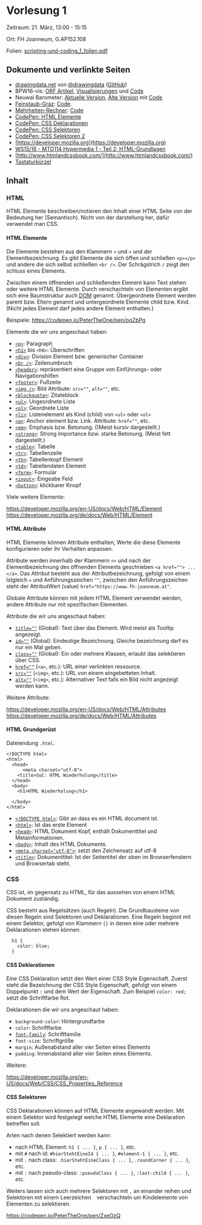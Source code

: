 Vorlesung 1
===========

Zeitraum: 21. März, 13:00 - 15:15

Ort: FH Joanneum, G.AP152.108

Folien: [scripting-und-coding_1_folien.pdf](scripting-und-coding_1_folien.pdf)


Dokumente und verlinkte Seiten
------------------------------

 - [drawingdata.net](https://drawingdata.net/) von [@drawingdata](https://twitter.com/drawingdata) ([GitHub](https://www.github.com/ginseng666))
 - BPW16-vis: [ORF Artikel](http://steiermark.orf.at/news/stories/2813211), [Visualisierungen](https://petertheone.github.io/bpw16-vis/) und [Code](https://github.com/PeterTheOne/bpw16-vis)
 - Neuwal Barometer: [Aktuelle Version](https://neuwal.com/barometer/profile.php?b=11&p=1), [Alte Version](https://neuwal.github.io/barometer/) mit [Code](https://github.com/neuwal/barometer)
 - [Feinstaub-Graz](http://feinstaub-graz.at/): [Code](https://github.com/PPOE/feinstaub-meter).
 - [Mehrheiten-Rechner](http://mehrheiten-rechner.at/): [Code](https://github.com/PeterTheOne/mehrheiten-rechner)
 - [CodePen: HTML Elemente](https://codepen.io/PeterTheOne/pen/oqZbPg)
 - [CodePen: CSS Deklarationen](https://codepen.io/PeterTheOne/pen/xWqYog)
 - [CodePen: CSS Selektoren](https://codepen.io/PeterTheOne/pen/ZxeOzQ)
 - [CodePen: CSS Selektoren 2](https://codepen.io/PeterTheOne/pen/JLWXJX)
 - [https://developer.mozilla.org](https://developer.mozilla.org)
 - [WS15/16 - MTD114 Hypermedia 1 - Teil 2: HTML-Grundlagen](https://www.youtube.com/watch?v=m9VmKANwHO8)
 - [http://www.htmlandcssbook.com/](http://www.htmlandcssbook.com/)
 - [Tastaturkürzel](Tastaturkuerzel.md)


Inhalt
------

### HTML

HTML Elemente beschreiben/notieren den Inhalt einer HTML Seite von der Bedeutung her (Semantisch). Nicht von der 
darstellung her, dafür verwendet man CSS.

#### HTML Elemente

Die Elemente bestehen aus den Klammern `<` und `>` und der Elementbezeichnung. Es gibt Elemente die sich öffen und 
schließen `<p></p>` und andere die sich selbst schließen `<br />`. Der Schrägstrich `/` zeigt den schluss eines Elements.

Zwischen einem öffnenden und schließenden Element kann Text stehen oder weitere HTML Elemente. Durch verschachteln von 
Elementen ergibt sich eine Baumstruktur auch [DOM](https://de.wikipedia.org/wiki/Document_Object_Model) genannt. 
Übergeordnete Element werden parent bzw. Eltern genannt und untergeordnete Elemente child bzw. Kind. (Nicht jedes
Element darf jedes andere Element enthalten.)

Beispiele: https://codepen.io/PeterTheOne/pen/oqZbPg

Elemente die wir uns angeschaut haben:

 - [`<p>`](https://developer.mozilla.org/de/docs/Web/HTML/Element/p): Paragraph
 - [`<h1>`](https://developer.mozilla.org/de/docs/Web/HTML/Element/h1) bis `<h6>`: Überschriften
 - [`<div>`](https://developer.mozilla.org/de/docs/Web/HTML/Element/div): Division Element bzw. generischer Container
 - [`<br />`](https://developer.mozilla.org/de/docs/Web/HTML/Element/br): Zeilenumbruch
 - [`<header>`](https://developer.mozilla.org/de/docs/Web/HTML/Element/header): repräsentiert eine Gruppe von Einführungs- oder Navigationshilfen
 - [`<footer>`](https://developer.mozilla.org/de/docs/Web/HTML/Element/footer): Fußzeile
 - [`<img />`](https://developer.mozilla.org/de/docs/Web/HTML/Element/img): Bild Attribute: `src=""`, `alt=""`, etc.
 - [`<blockquote>`](https://developer.mozilla.org/de/docs/Web/HTML/Element/blockquote): Zitateblock
 - [`<ul>`](https://developer.mozilla.org/de/docs/Web/HTML/Element/ul): Ungeordnete Liste
 - [`<ol>`](https://developer.mozilla.org/de/docs/Web/HTML/Element/ol): Geordnete Liste
 - [`<li>`](https://developer.mozilla.org/de/docs/Web/HTML/Element/li): Listenelement als Kind (child) von `<ul>` oder `<ol>`
 - [`<a>`](https://developer.mozilla.org/de/docs/Web/HTML/Element/a): Anchor element bzw. Link. Attribute: `href=""`, etc.
 - [`<em>`](https://developer.mozilla.org/de/docs/Web/HTML/Element/em): Emphasis bzw. Betonung. ()Meist kursiv dargestellt.)
 - [`<strong>`](https://developer.mozilla.org/de/docs/Web/HTML/Element/strong): Strong Importance bzw. starke Betonung. (Meist fett dargestellt.)
 - [`<table>`](https://developer.mozilla.org/de/docs/Web/HTML/Element/table): Tabelle
 - [`<tr>`](https://developer.mozilla.org/de/docs/Web/HTML/Element/tr): Tabellenzeile
 - [`<th>`](https://developer.mozilla.org/de/docs/Web/HTML/Element/th): Tabellenkopf Element
 - [`<td>`](https://developer.mozilla.org/de/docs/Web/HTML/Element/td): Tabellendaten Element
 - [`<form>`](https://developer.mozilla.org/de/docs/Web/HTML/Element/form): Formular
 - [`<input>`](https://developer.mozilla.org/de/docs/Web/HTML/Element/input): Eingeabe Feld
 - [`<button>`](https://developer.mozilla.org/de/docs/Web/HTML/Element/button): klickbarer Knopf
 
Viele weitere Elemente:

https://developer.mozilla.org/en-US/docs/Web/HTML/Element
https://developer.mozilla.org/de/docs/Web/HTML/Element


#### HTML Attribute

HTML Elemente können Attribute enthalten, Werte die diese Elemente konfigurieren oder ihr Verhalten anpassen.

Attribute werden innerhalb der Klammern `<>` und nach der Elementbezeichnung des öffnenden Elements geschrieben `<a href=""> ... </a>`. 
Das Attribut besteht aus der Attributbezeichnung, gefolgt von einem Istgleich `=` und Anführungszeichen `""`, zwischen 
den Anführungszeichen steht der AttributWert (value) `href="https://www.fh-joanneum.at"`.

Globale Attribute können mit jedem HTML Element verwendet werden, andere Attribute nur mit spezifischen Elementen.

Attribute die wir uns angeschaut haben:

 - [`title=""`](https://developer.mozilla.org/de/docs/Web/HTML/Globale_Attribute/title) (Global): Text über das Element. Wird meist als Tooltip angezeigt.
 - [`id=""`](https://developer.mozilla.org/de/docs/Web/HTML/Globale_Attribute/id) (Global): Eindeutige Bezeichnung. Gleiche bezeichnung darf es nur ein Mal geben.
 - [`class=""`](https://developer.mozilla.org/de/docs/Web/HTML/Globale_Attribute/class) (Global): Ein oder mehrere Klassen, erlaubt das selektieren über CSS.
 - [`href=""`](https://developer.mozilla.org/de/docs/Web/HTML/Element/a#attr-href) (`<a>`, etc.): URL einer verlinkten ressource.
 - [`src=""`](https://developer.mozilla.org/de/docs/Web/HTML/Element/img#attr-src) (`<img>`, etc.): URL von einem eingebetteten Inhalt.
 - [`alt=""`](https://developer.mozilla.org/de/docs/Web/HTML/Element/img#attr-alt) (`<img>`, etc.): Alternativer Text falls ein Bild nicht angezeigt werden kann.

Weitere Attribute:

https://developer.mozilla.org/en-US/docs/Web/HTML/Attributes
https://developer.mozilla.org/de/docs/Web/HTML/Attributes


#### HTML Grundgerüst

Dateiendung `.html`.

```
<!DOCTYPE html>
<html>
  <head>
	  <meta charset="utf-8">
    <title>SuC: HTML Wiederholung</title>
  </head>
  <body>
    <h1>HTML Wiederholung</h1>
    
  </body>
</html>
```

 - [`<!DOCTYPE html>`](https://developer.mozilla.org/en-US/docs/Glossary/Doctype): Gibt an dass es ein HTML document ist.
 - [`<html>`](https://developer.mozilla.org/de/docs/Web/HTML/Element/html): Ist das erste Element
 - [`<head>`](https://developer.mozilla.org/de/docs/Web/HTML/Element/head): HTML Dokument Kopf, enthält Dokumenttitel und Metainformationen.
 - [`<body>`](https://developer.mozilla.org/de/docs/Web/HTML/Element/body): Inhalt des HTML Dokuments.
 - [`<meta charset="utf-8">`](https://developer.mozilla.org/de/docs/Web/HTML/Element/meta#attr-charset): setzt den Zeichensatz auf utf-8
 - [`<title>`](https://developer.mozilla.org/de/docs/Web/HTML/Element/title): Dokumenttitel: Ist der Seitentitel der oben im Browserfenstern und Browsertab steht.


### CSS

CSS ist, im gegensatz zu HTML, für das aussehen von einem HTML Dokument zuständig.

CSS besteht aus Regelsätzen (auch Regeln). Die Grundbausteine von diesen Regeln sind Selektoren und Deklarationen. Eine 
Regeln beginnt mit einem Selektor, gefolgt von Klammern `{}` in denen eine oder mehrere Deklarationen stehen können.

```
  h1 {
    color: blue;
  }
```


#### CSS Deklarationen

Eine CSS Deklaration setzt den Wert einer CSS Style Eigenschaft. Zuerst steht die Bezeichnung der CSS Style Eigenschaft, 
gefolgt von einem Doppelpunkt `:` und dem Wert der Eigenschaft. Zum Beispiel `color: red;` setzt die Schriftfarbe Rot.

Deklarationen die wir uns angeschaut haben:

 - `background-color`: Hintergrundfarbe
 - `color`: Schriftfarbe
 - [`font-family`](https://developer.mozilla.org/de/docs/Web/CSS/font-family): Schriftfamilie
 - `font-size`: Schriftgröße
 - `margin`: Außenabstand aller vier Seiten eines Elements
 - `padding`: Innenabstand aller vier Seiten eines Elements.

Weitere:

https://developer.mozilla.org/en-US/docs/Web/CSS/CSS_Properties_Reference


#### CSS Selektoren

CSS Deklarationen können auf HTML Elemente angewandt werden. Mit einem Selektor wird festgelegt welche HTML Elemente 
eine Deklaration betreffen soll.

Arten nach denen Selektiert werden kann:

 - nach HTML Element: `h1 { ... }`, `p { ... }`, etc.
 - mit `#` nach id: `#hierStehtEineId { ... }`, `#element-1 { ... }`, etc.
 - mit `.` nach class: `.hierStehtEineClass { ... }`, `.roundCorner { ... }`, etc.
 - mit `:` nach pseudo-class: `:pseudoClass { ... }`, `:last-child { ... }`, etc.

Weiters lassen sich auch mehrere Selektoren mit `,` an einander reihen und Selektoren mit einem Leerzeichen ` ` 
verschachteln um Kindelemente von Elementen zu selektieren.

https://codepen.io/PeterTheOne/pen/ZxeOzQ
















